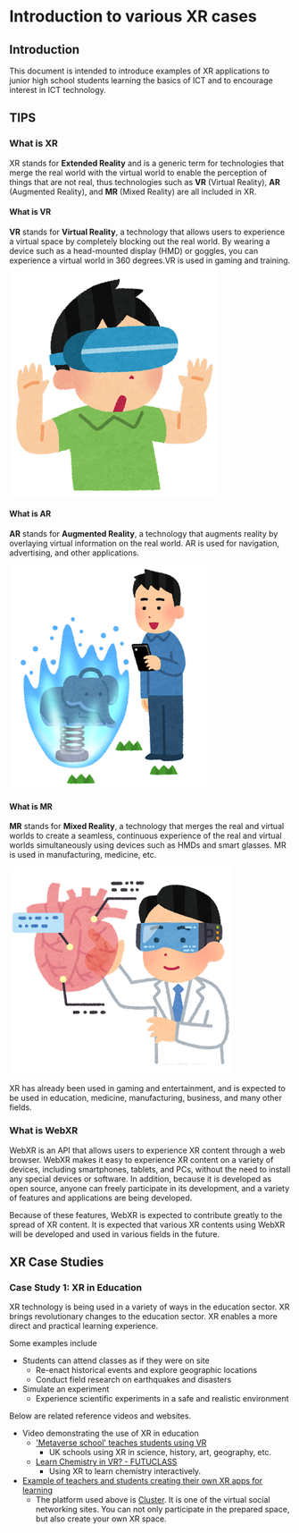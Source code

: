 # Introduction to various XR cases

## Introduction

This document is intended to introduce examples of XR applications to junior high school students learning the basics of ICT and to encourage interest in ICT technology.

## TIPS

### What is XR

XR stands for **Extended Reality** and is a generic term for technologies that merge the real world with the virtual world to enable the perception of things that are not real, thus technologies such as **VR** (Virtual Reality), **AR** (Augmented Reality), and **MR** (Mixed Reality) are all included in XR.

#### What is VR

**VR** stands for **Virtual Reality**, a technology that allows users to experience a virtual space by completely blocking out the real world. By wearing a device such as a head-mounted display (HMD) or goggles, you can experience a virtual world in 360 degrees.VR is used in gaming and training.

![Head mount display by Irasutoya](../../static/img/xr/students/0th/head_mount_display_by_irasutoya.png "Illustration of VR head mount display by Irasutoya")

#### What is AR

**AR** stands for **Augmented Reality**, a technology that augments reality by overlaying virtual information on the real world. AR is used for navigation, advertising, and other applications.

![Game AR blue by irasutoya by Irasutoya](../../static/img/xr/students/0th/game_ar_blue_by_irasutoya.png "Augmented reality game illustration (blue) by Irasutoya")

#### What is MR

**MR** stands for **Mixed Reality**, a technology that merges the real and virtual worlds to create a seamless, continuous experience of the real and virtual worlds simultaneously using devices such as HMDs and smart glasses. MR is used in manufacturing, medicine, etc.

![Medical MR/AR glass by Irasutoya](../../static/img/xr/students/0th/medical_mr_ar_glass_by_irasutoya.png "Illustration of a doctor practicing medicine using mixed reality by Irasutoya")

XR has already been used in gaming and entertainment, and is expected to be used in education, medicine, manufacturing, business, and many other fields.

### What is WebXR

WebXR is an API that allows users to experience XR content through a web browser. WebXR makes it easy to experience XR content on a variety of devices, including smartphones, tablets, and PCs, without the need to install any special devices or software. In addition, because it is developed as open source, anyone can freely participate in its development, and a variety of features and applications are being developed.

Because of these features, WebXR is expected to contribute greatly to the spread of XR content. It is expected that various XR contents using WebXR will be developed and used in various fields in the future.

## XR Case Studies

### Case Study 1: XR in Education

XR technology is being used in a variety of ways in the education sector. XR brings revolutionary changes to the education sector.
XR enables a more direct and practical learning experience.

Some examples include

- Students can attend classes as if they were on site
  - Re-enact historical events and explore geographic locations
  - Conduct field research on earthquakes and disasters
- Simulate an experiment
  - Experience scientific experiments in a safe and realistic environment

Below are related reference videos and websites.

- Video demonstrating the use of XR in education
  - ['Metaverse school' teaches students using VR](https://www.youtube.com/watch?v=4nwQ36m9aDE)
    - UK schools using XR in science, history, art, geography, etc.
  - [Learn Chemistry in VR? - FUTUCLASS](https://www.youtube.com/shorts/dxCw1NbXijs)
    - Using XR to learn chemistry interactively.
- [Example of teachers and students creating their own XR apps for learning](https://creator.cluster.mu/2023/07/11/interview-afrotty/)
  - The platform used above is [Cluster](https://cluster.mu). It is one of the virtual social networking sites. You can not only participate in the prepared space, but also create your own XR space.
